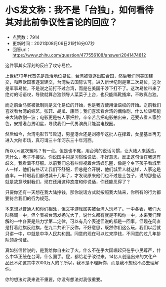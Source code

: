 # 小S发文称：我不是「台独」，如何看待其对此前争议性言论的回应？
- 点赞数：7914
- 更新时间：2021年08月06日21时16分07秒
- 回答url：https://www.zhihu.com/question/477556108/answer/2041474812
<body>
 <p data-pid="NRf1Co6F">这件事其实深刻的反应了攻守易位。</p>
 <p data-pid="35_AqUct">上世纪70年代首先是政治地位易位，台湾被驱逐出联合国，然后我们同美国建交，和西欧国家逐渐建交，台湾失去国际认可。进入新世纪则是第二次易位，这次是军事易位，不是说之前打不过台湾，而是在美国干涉下打不了。这次易位带来了绝对的话语权，导致就算台独领导人菜菜子上台，也只能隔靴搔痒，不敢真台独。</p>
 <p data-pid="p4nS1Tf3">而之前金马奖被抵制则是文化易位的开始，也是我方使用话语权的开始。之前我们喜欢看台湾的综艺，张菲、胡瓜、康熙；我们喜欢看台湾的偶像剧，什么垃圾都能来大陆收割一波；电影更是被人家把控，辛辛苦苦把电影拍出来，还要去看人家脸色，安插港台男明星，导致我们一代男演员只能混电视圈。</p>
 <p data-pid="hrjx8KKV">然后如今，台湾电影节节败退，男星港台还是刘德华这批人在撑着，女星基本再无进入大陆市场，真可谓三十年河东三十年河西。</p>
 <p data-pid="aOckGQT1">所以小s这次冤吗？有一点。但是也不冤，用台湾的说话习惯，让大陆人来适应。凭什么，老子不接受。你说国手只是习惯性说法，不好意思，反正这句话在我这有歧义，我看着不舒服。以前我们总有些仰视着台湾娱乐圈，像是个乡下孩子看城里人一样，他们有些话让我们不舒服，但总是会开脱，他们城里人就这样，人家这是直率。一转眼我们都进城十几年了，才发现原来他们也不过是土包子，说的那些话就是故意映射我们，现在还用这种态度和你说话，你还能忍得了？</p>
 <p data-pid="02SBG-oL">只要你还有一天想在我大陆挣钱，那你说话方式就按照我大陆来，你所有的行为都要符合我们的行为规范。</p>
 <p data-pid="_tEJCpBX">本来想以普通人和你们相处，但文字游戏属实被台湾人玩坏了。一中各表，我们大陆强调一中，但个表被台湾发扬光大了，说什么都有就是不和你一中，本来我们理解的一中各表是热力学第二定律，可以有几个表述但说的都是一回事，但现在简直是打着红旗反红旗，在九二共识下反你。不好意思，既然你们这么玩，我们以后就只讲一中，中就是中华人民共和国。同意的现在可以过来挣钱，不同意的过几年排队领身份证。</p>
 <p data-pid="TWXrhPkH">真如张信哲说的，是我给你自由过了火。什么不在乎大国崛起只在乎小民尊严，什么中华正统在台湾，什么国手。屁，都给老子改过来。14亿人创造出来的文化产品还不如这其中2000万人的？所以，我不是不理解你，而是我不想也不必去理解你。</p>
 <p data-pid="lJARY2iH">你的想法对我来说不重要，你没有想法对我很重要。</p>
</body>